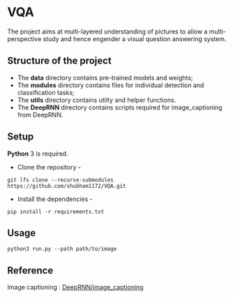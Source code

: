 # VQA
The project aims at multi-layered understanding of pictures to allow a multi-perspective study and hence engender a visual question answering system.

## Structure of the project
- The **data** directory contains pre-trained models and weights;
- The **modules** directory contains files for individual detection and classification tasks;
- The **utils** directory contains utilty and helper functions.
- The **DeepRNN** directory contains scripts required for image_captioning from DeepRNN.

## Setup
**Python** 3 is required.
- Clone the repository -

`git lfs clone --recurse-submodules https://github.com/shubham1172/VQA.git`

- Install the dependencies -

`pip install -r requirements.txt`

## Usage

`python3 run.py --path path/to/image`

## Reference

Image captioning : [DeepRNN/image_captioning](https://github.com/DeepRNN/image_captioning)
